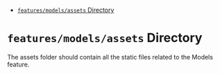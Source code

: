 <!-- START doctoc generated TOC please keep comment here to allow auto update -->
<!-- DON'T EDIT THIS SECTION, INSTEAD RE-RUN doctoc TO UPDATE -->

- [`features/models/assets` Directory](#featuresmodelsassets-directory)

<!-- END doctoc generated TOC please keep comment here to allow auto update -->

# `features/models/assets` Directory

The assets folder should contain all the static files related to the Models feature.
